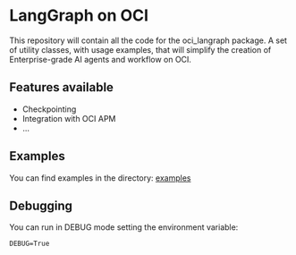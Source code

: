 # LangGraph on OCI
This repository will contain all the code for the oci_langraph package. A set of utility classes, with usage examples, that will simplify the creation of Enterprise-grade AI agents and workflow on OCI.

## Features available
* Checkpointing
* Integration with OCI APM
* ...

## Examples
You can find examples in the directory:
[examples](./examples/)

## Debugging
You can run in DEBUG mode setting the environment variable:
```
DEBUG=True
```





